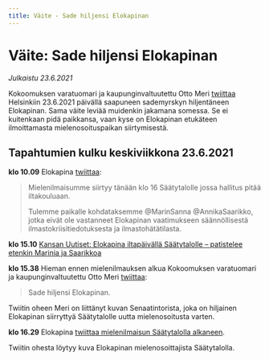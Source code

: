 ```yaml
---
title: Väite - Sade hiljensi Elokapinan
---
```


# Väite: Sade hiljensi Elokapinan

*Julkaistu 23.6.2021*

Kokoomuksen varatuomari ja kaupunginvaltuutettu Otto Meri [twiittaa](https://twitter.com/OttoMeri/status/1407679540185505794) Helsinkiin 23.6.2021 päivällä saapuneen sademyrskyn hiljentäneen Elokapinan. Sama väite leviää muidenkin jakamana somessa. Se ei kuitenkaan pidä paikkansa, vaan kyse on Elokapinan etukäteen ilmoittamasta mielenosoituspaikan siirtymisestä.

## Tapahtumien kulku keskiviikkona 23.6.2021

**klo 10.09** Elokapina [twiittaa](https://twitter.com/elokapina/status/1407596768360022027):

> Mielenilmaisumme siirtyy tänään klo 16 Säätytalolle jossa hallitus pitää iltakouluaan.
> 
> Tulemme paikalle kohdataksemme @MarinSanna @AnnikaSaarikko, jotka eivät ole vastanneet Elokapinan vaatimukseen säännöllisestä ilmastokriisitiedotuksesta ja ilmastohätätilasta.

**klo 15.10** [Kansan Uutiset: Elokapina iltapäivällä Säätytalolle – patistelee etenkin Marinia ja Saarikkoa](https://www.kansanuutiset.fi/artikkeli/4538745-elokapina-iltapaivalla-saatytalolle-patistelee-etenkin-marinia-ja-saarikkoa)

**klo 15.38** Hieman ennen mielenilmauksen alkua Kokoomuksen varatuomari ja kaupunginvaltuutettu Otto Meri [twiittaa](https://twitter.com/OttoMeri/status/1407679540185505794):

> Sade hiljensi Elokapinan.

Twiitin oheen Meri on liittänyt kuvan Senaatintorista, joka on hiljainen Elokapinan siirryttyä Säätytalolle uutta mielenosoitusta varten.

**klo 16.29** Elokapina [twiittaa mielenilmaisun Säätytalolla alkaneen](https://twitter.com/elokapina/status/1407692373254156288).

Twiitin ohesta löytyy kuva Elokapinan mielenosoittajista Säätytalolla.
